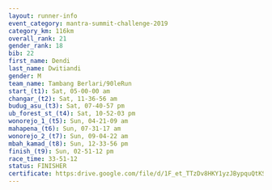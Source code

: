 ```yaml
---
layout: runner-info 
event_category: mantra-summit-challenge-2019 
category_km: 116km 
overall_rank: 21
gender_rank: 18
bib: 22
first_name: Dendi
last_name: Dwitiandi
gender: M
team_name: Tambang Berlari/90leRun
start_(t1): Sat, 05-00-00 am
changar_(t2): Sat, 11-36-56 am
budug_asu_(t3): Sat, 07-40-57 pm
ub_forest_st_(t4): Sat, 10-52-03 pm
wonorejo_1_(t5): Sun, 04-21-09 am
mahapena_(t6): Sun, 07-31-17 am
wonorejo_2_(t7): Sun, 09-04-22 am
mbah_kamad_(t8): Sun, 12-33-56 pm
finish_(t9): Sun, 02-51-12 pm
race_time: 33-51-12
status: FINISHER
certificate: https:drive.google.com/file/d/1F_et_TTzDv8HKY1yzJBypquQtKSRUyY0/view?usp=sharing
---
```

